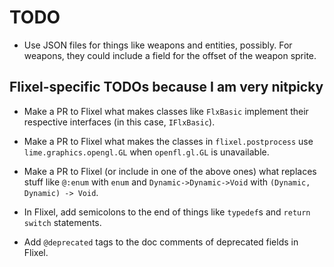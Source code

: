 # TODO

* Use JSON files for things like weapons and entities, possibly. For weapons, they could include a field for the offset of the weapon sprite.

## Flixel-specific TODOs because I am very nitpicky

* Make a PR to Flixel what makes classes like `FlxBasic` implement their respective interfaces (in this case, `IFlxBasic`).
* Make a PR to Flixel what makes the classes in `flixel.postprocess` use `lime.graphics.opengl.GL` when `openfl.gl.GL` is unavailable.
* Make a PR to Flixel (or include in one of the above ones) what replaces stuff like `@:enum` with `enum` and `Dynamic->Dynamic->Void` with `(Dynamic, Dynamic) -> Void`.
* In Flixel, add semicolons to the end of things like `typedef`s and `return switch` statements.

* Add `@deprecated` tags to the doc comments of deprecated fields in Flixel.
